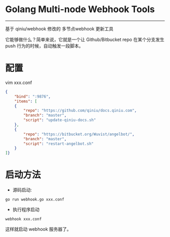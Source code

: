 # Golang Multi-node Webhook Tools
---

基于 qiniu/webhook 修改的 多节点webhook 更新工具

它能够做什么？简单来说，它就是一个让 Github/Bitbucket repo 在某个分支发生 push 行为的时候，自动触发一段脚本。

# 配置
vim xxx.conf
```json
{
    "bind": ":9876",
    "items": [
    {
        "repo": "https://github.com/qiniu/docs.qiniu.com",
        "branch": "master",
        "script": "update-qiniu-docs.sh"
    },
    {
        "repo": "https://bitbucket.org/Wuvist/angelbot/",
        "branch": "master",
        "script": "restart-angelbot.sh"
    }
]}
```

# 启动方法

- 源码启动:
```
go run webhook.go xxx.conf
```

- 执行程序启动
```
webhook xxx.conf
```

这样就启动 webhook 服务器了。


